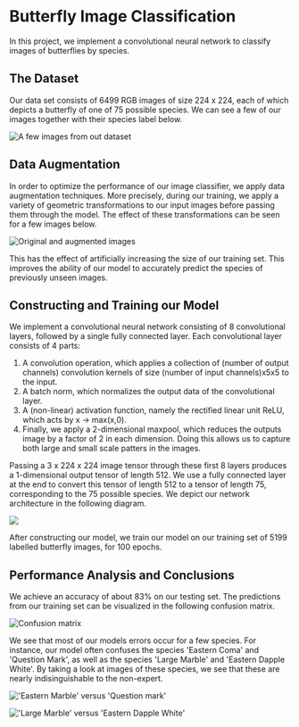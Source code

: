 # Butterfly Image Classification
In this project, we implement a convolutional neural network to classify images of butterflies by species.

## The Dataset

Our data set consists of 6499 RGB images of size 224 x 224, each of which depicts a butterfly of one of 75 possible species. We can see a few of our images together with their species label below.

![A few images from out dataset](plots/sample_images.png)

## Data Augmentation

In order to optimize the performance of our image classifier, we apply data augmentation techniques. More precisely, during our training, we apply a variety of geometric transformations to our input images before passing them through the model. The effect of these transformations can be seen for a few images below.

![Original and augmented images](plots/augmented_images.png)

This has the effect of artificially increasing the size of our training set. This improves the ability of our model to accurately predict the species of previously unseen images. 

## Constructing and Training our Model

We implement a convolutional neural network consisting of 8 convolutional layers, followed by a single fully connected layer.  Each convolutional layer consists of 4 parts:

1. A convolution operation, which applies a collection of (number of output channels) convolution kernels of size (number of input channels)x5x5 to the input.
2. A batch norm, which normalizes the output data of the convolutional layer.
3. A (non-linear) activation function, namely the rectified linear unit ReLU, which acts by x -> max(x,0).
4. Finally, we apply a 2-dimensional maxpool, which reduces the outputs image by a factor of 2 in each dimension. Doing this allows us to capture both large and small scale patters in the images. 

Passing a 3 x 224 x 224 image tensor through these first 8 layers produces a 1-dimensional output tensor of length 512. We use a fully connected layer at the end to convert this tensor of length 512 to a tensor of length 75, corresponding to the 75 possible species. We depict our network architecture in the following diagram.

![](plots/network_architecture.png)

After constructing our model, we train our model on our training set of 5199 labelled butterfly images, for 100 epochs. 

## Performance Analysis and Conclusions

We achieve an accuracy of about 83% on our testing set. The predictions from our training set can be visualized in the following confusion matrix.

![Confusion matrix](plots/confusion_matrix.png)

We see that most of our models errors occur for a few species. For instance, our model often confuses the species 'Eastern Coma' and 'Question Mark', as well as the species 'Large Marble' and 'Eastern Dapple White'. By taking a look at images of these species, we see that these are nearly indisinguishable to the non-expert. 

!['Eastern Marble' versus 'Question mark'](plots/eastern_coma_question_mark_comparison.png)

!['Large Marble' versus 'Eastern Dapple White'](plots/large_marble_eastern_dapple_white_comparison.png)





